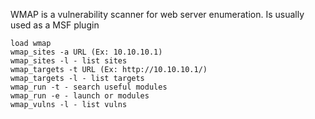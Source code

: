 WMAP is a vulnerability scanner for web server enumeration. Is usually used as a MSF plugin
```
load wmap
wmap_sites -a URL (Ex: 10.10.10.1)
wmap_sites -l - list sites
wmap_targets -t URL (Ex: http://10.10.10.1/)
wmap_targets -l - list targets
wmap_run -t - search useful modules
wmap_run -e - launch or modules
wmap_vulns -l - list vulns
```